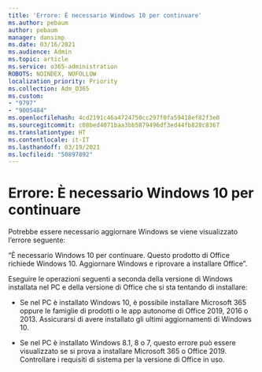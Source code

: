 ```yaml
---
title: 'Errore: È necessario Windows 10 per continuare'
ms.author: pebaum
author: pebaum
manager: dansimp
ms.date: 03/16/2021
ms.audience: Admin
ms.topic: article
ms.service: o365-administration
ROBOTS: NOINDEX, NOFOLLOW
localization_priority: Priority
ms.collection: Adm_O365
ms.custom:
- "9797"
- "9005484"
ms.openlocfilehash: 4cd2191c46a4724750cc297f0fa59418ef82f3e0
ms.sourcegitcommit: c08bed4071baa3bb5879496df3ed44fb828c8367
ms.translationtype: HT
ms.contentlocale: it-IT
ms.lasthandoff: 03/19/2021
ms.locfileid: "50897892"
---
```

# <a name="error-you-need-windows-10-to-continue"></a>Errore: È necessario Windows 10 per continuare

Potrebbe essere necessario aggiornare Windows se viene visualizzato l’errore seguente:

“È necessario Windows 10 per continuare. Questo prodotto di Office richiede Windows 10. Aggiornare Windows e riprovare a installare Office”.

Eseguire le operazioni seguenti a seconda della versione di Windows installata nel PC e della versione di Office che si sta tentando di installare:

- Se nel PC è installato Windows 10, è possibile installare Microsoft 365 oppure le famiglie di prodotti o le app autonome di Office 2019, 2016 o 2013. Assicurarsi di avere installato gli ultimi aggiornamenti di Windows 10.

- Se nel PC è installato Windows 8.1, 8 o 7, questo errore può essere visualizzato se si prova a installare Microsoft 365 o Office 2019. Controllare i requisiti di sistema per la versione di Office in uso.